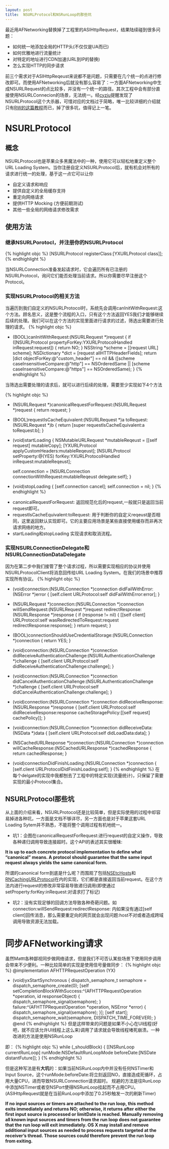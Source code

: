 ```yaml
---
layout: post
title:  NSURLProtocol和NSRunLoop的那些坑
---
```



最近用AFNetworking替换掉了工程里的ASIHttpRequest，结果陆续碰到很多问题：

* 如何统一地添加全局的HTTP头(不仅仅是UA而已)
* 如何优雅地进行流量统计
* 对特定的地址进行CDN加速(URL到IP的替换)
* 怎么实现HTTP的同步请求

前三个需求对于ASIHttpReqeust来说都不是问题，只需要在几个统一的点进行修改即可。而使用AFNetworking后就没有那么容易了：一方面AFNetworking中生成NSURLRequest的点比较多，并没有一个统一的路径。其次工程中会有部分直接使用NSURLConnecion的场景，无法统一。经[cyzju](http://msching.github.io/)提醒发现了NSURLProtocol这个大杀器，可惜对应的文档过于简略，唯一比较详细的介绍就只有[RW的这篇教程](http://www.raywenderlich.com/59982/nsurlprotocol-tutorial)而已，掉了很多坑，值得记上一笔。

# NSURLProtocol
## 概念

NSURLProtocol也是苹果众多黑魔法中的一种，使用它可以轻松地重定义整个URL Loading System。当你注册自定义NSURLProtocol后，就有机会对所有的请求进行统一的处理，基于这一点它可以让你

* 自定义请求和响应
* 提供自定义的全局缓存支持
* 重定向网络请求
* 提供HTTP Mocking (方便前期测试)
* 其他一些全局的网络请求修改需求

## 使用方法
### 继承NSURLPorotocl，并注册你的NSURLProtocol
{% highlight objc %}
[NSURLProtocol registerClass:[YXURLProtocol class]];
{% endhighlight %}

当NSURLConnection准备发起请求时，它会遍历所有已注册的NSURLProtocol，询问它们能否处理当前请求。所以你需要尽早注册这个Protocol。

### 实现NSURLProtocol的相关方法
当遍历到我们自定义的NSURLProtocol时，系统先会调用canInitWithRequest:这个方法。顾名思义，这是整个流程的入口，只有这个方法返回YES我们才能够继续后续的处理。我们可以在这个方法的实现里面进行请求的过滤，筛选出需要进行处理的请求。
{% highlight objc %}
+ (BOOL)canInitWithRequest:(NSURLRequest *)request
{
    if ([NSURLProtocol propertyForKey:YXURLProtocolHandled inRequest:request])
    {
        return NO;
    }
    NSString *scheme = [[request URL] scheme];
    NSDictionary *dict = [request allHTTPHeaderFields];
    return [dict objectForKey:@"custom_header"] == nil &&
    ([scheme caseInsensitiveCompare:@"http"] == NSOrderedSame ||
     [scheme caseInsensitiveCompare:@"https"] == NSOrderedSame);
}
{% endhighlight %}

当筛选出需要处理的请求后，就可以进行后续的处理，需要至少实现如下4个方法

{% highlight objc %}
+ (NSURLRequest *)canonicalRequestForRequest:(NSURLRequest *)request
{
    return request;
}

+ (BOOL)requestIsCacheEquivalent:(NSURLRequest *)a
                       toRequest:(NSURLRequest *)b
{
    return [super requestIsCacheEquivalent:a toRequest:b];
}


- (void)startLoading
{
    NSMutableURLRequest *mutableReqeust = [[self request] mutableCopy];
    [YXURLProtocol applyCustomHeaders:mutableReqeust];
    [NSURLProtocol setProperty:@(YES)
                        forKey:YXURLProtocolHandled
                     inRequest:mutableReqeust];
    
    self.connection = [NSURLConnection connectionWithRequest:mutableReqeust
                                                    delegate:self];
}

- (void)stopLoading
{
    [self.connection cancel];
    self.connection = nil;
}
{% endhighlight %}

* canonicalRequestForRequest: 返回规范化后的request,一般就只是返回当前request即可。
* requestIsCacheEquivalent:toRequest: 用于判断你的自定义reqeust是否相同，这里返回默认实现即可。它的主要应用场景是某些直接使用缓存而非再次请求网络的地方。
* startLoading和stopLoading 实现请求和取消流程。

### 实现NSURLConnectionDelegate和NSURLConnectionDataDelegate
因为在第二步中我们接管了整个请求过程，所以需要实现相应的协议并使用NSURLProtocolClient将消息回传给URL Loading System。在我们的场景中推荐实现所有协议。
{% highlight objc %}

- (void)connection:(NSURLConnection *)connection
  didFailWithError:(NSError *)error
{
    [self.client URLProtocol:self
            didFailWithError:error];
}

- (NSURLRequest *)connection:(NSURLConnection *)connection willSendRequest:(NSURLRequest *)request redirectResponse:(NSURLResponse *)response
{
    if (response != nil) 
    {
        [[self client] URLProtocol:self wasRedirectedToRequest:request redirectResponse:response];
    }
    return request;
}

- (BOOL)connectionShouldUseCredentialStorage:(NSURLConnection *)connection
{
    return YES;
}

- (void)connection:(NSURLConnection *)connection
didReceiveAuthenticationChallenge:(NSURLAuthenticationChallenge *)challenge
{
    [self.client URLProtocol:self
didReceiveAuthenticationChallenge:challenge];
}

- (void)connection:(NSURLConnection *)connection
didCancelAuthenticationChallenge:(NSURLAuthenticationChallenge *)challenge 
{
    [self.client URLProtocol:self
didCancelAuthenticationChallenge:challenge];
}


- (void)connection:(NSURLConnection *)connection
didReceiveResponse:(NSURLResponse *)response
{
    [self.client URLProtocol:self
          didReceiveResponse:response
          cacheStoragePolicy:[[self request] cachePolicy]];
}

- (void)connection:(NSURLConnection *)connection
    didReceiveData:(NSData *)data
{
    [self.client URLProtocol:self
                 didLoadData:data];
}

- (NSCachedURLResponse *)connection:(NSURLConnection *)connection
                  willCacheResponse:(NSCachedURLResponse *)cachedResponse
{
    return cachedResponse;
}

- (void)connectionDidFinishLoading:(NSURLConnection *)connection
{
    [self.client URLProtocolDidFinishLoading:self];
}
{% endhighlight %}
在每个delgate的实现中我都刨去了工程中的特定实现(流量统计)，只保留了需要实现的最小Protocol集合。

## NSURLProtocol那些坑
从上面的介绍来看，NSURLProtocol还是比较简单，但是实际使用的过程中却容易掉进各种坑，一方面是文档不够详尽，另一方面也是对于苹果这套URL Loading Sytem并不熟悉，不能将整个调用过程有机地统一。

* 坑1：企图在canonicalRequestForRequest:进行request的自定义操作，导致各种递归调用导致连接超时。这个API的表述其实很暧昧:

**It is up to each concrete protocol implementation to define what “canonical” means. A protocol should guarantee that the same input request always yields the same canonical form.**

所谓的canonical form到底是什么呢？而围观了包括[NSEtcHosts](https://github.com/mattt/NSEtcHosts)和[RNCachingURLProtocol](https://github.com/rnapier/RNCachingURLProtocol)在内的实现，它们都是直接返回当前request。在这个方法内进行request的修改非常容易导致递归调用(即使通过setProperty:forKey:inRequest:对请求打了标记)

* 坑2：没有实现足够的回调方法导致各种奇葩问题。如connection:willSendRequest:redirectResponse:
内如果没有通过[self client]回传消息，那么需要重定向的网页就会出现问题:host不对或者造成跨域调用导致资源无法加载。


# 同步AFNetworking请求
虽然Mattt各种鄙视同步做网络请求，但是我们不可否认某些场景下使用同步调用会带来不少便利。一种比较简单的实现是使用信号量做同步：
{% highlight objc %}
@implementation AFHTTPRequestOperation (YX)
- (void)yxStartSynchronous
{
    dispatch_semaphore_t semaphore = dispatch_semaphore_create(0);
    [self setCompletionBlockWithSuccess:^(AFHTTPRequestOperation *operation, id responseObject) {
        dispatch_semaphore_signal(semaphore);
    } failure:^(AFHTTPRequestOperation *operation, NSError *error) {
        dispatch_semaphore_signal(semaphore);
    }];
    [self start];
    dispatch_semaphore_wait(semaphore, DISPATCH_TIME_FOREVER);
}
@end
{% endhighlight %}
但是这样带来的问题是如果不小心在UI线程(好吧，就不应该允许UI线程上这么来)调用了请求就会导致线程堵死崩溃。一种改进的方法是使用NSRunLoop

即：
{% highlight objc %}
    while (_shouldBlock)
    {
        [[NSRunLoop currentRunLoop] runMode:NSDefaultRunLoopMode
                                 beforeDate:[NSDate distantFuture]];
   }
{% endhighlight %}


但是这种写法是有**大坑**的：如果当前NSRunLoop内中并没有任何NSTimer和Input Source，这个runMode:beforeDate:将立刻返回NO，直接造成死循环，占用大量CPU，进而导致NSURLConnection请求超时。 规避的方法是往RunLoop中添加NSTimer或者空NSPort使得NSRunLoop挂起而不占用CPU。(ASIHttpRequest就是在当前RunLoop中添加了0.25秒触发一次的刷新Timer)

**If no input sources or timers are attached to the run loop, this method exits immediately and returns NO; otherwise, it returns after either the first input source is processed or limitDate is reached. Manually removing all known input sources and timers from the run loop does not guarantee that the run loop will exit immediately. OS X may install and remove additional input sources as needed to process requests targeted at the receiver’s thread. Those sources could therefore prevent the run loop from exiting.**







